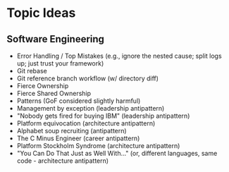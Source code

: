 # Topic Ideas

## Software Engineering

- Error Handling / Top Mistakes (e.g., ignore the nested cause; split logs up; just trust your framework)
- Git rebase
- Git reference branch workflow (w/ directory diff)
- Fierce Ownership
- Fierce Shared Ownership
- Patterns (GoF considered slightly harmful)
- Management by exception (leadership antipattern)
- "Nobody gets fired for buying IBM" (leadership antipattern)
- Platform equivocation (architecture antipattern)
- Alphabet soup recruiting (antipattern)
- The C Minus Engineer (career antipattern)
- Platform Stockholm Syndrome (architecture antipattern)
- "You Can Do That Just as Well With..." (or, different languages, same code - architecture antipattern)
